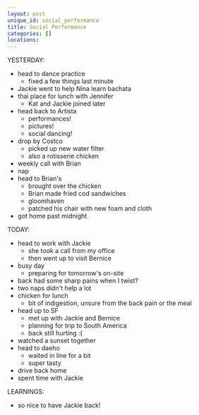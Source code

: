 ```yaml
---
layout: post
unique_id: social_performance
title: Social Performance
categories: []
locations: 
---
```


YESTERDAY:
* head to dance practice
  * fixed a few things last minute
* Jackie went to help Nina learn bachata
* thai place for lunch with Jennifer
  * Kat and Jackie joined later
* head back to Artista
  * performances!
  * pictures!
  * social dancing!
* drop by Costco
  * picked up new water filter
  * also a rotisserie chicken
* weekly call with Brian
* nap
* head to Brian's
  * brought over the chicken
  * Brian made fried cod sandwiches
  * gloomhaven
  * patched his chair with new foam and cloth
* got home past midnight

TODAY:
* head to work with Jackie
  * she took a call from my office
  * then went up to visit Bernice
* busy day
  * preparing for tomorrow's on-site
* back had some sharp pains when I twist?
* two naps didn't help a lot
* chicken for lunch
  * bit of indigestion, unsure from the back pain or the meal
* head up to SF
  * met up with Jackie and Bernice
  * planning for trip to South America
  * back still hurting :(
* watched a sunset together
* head to daeho
  * waited in line for a bit
  * super tasty
* drive back home
* spent time with Jackie

LEARNINGS:
* so nice to have Jackie back!
